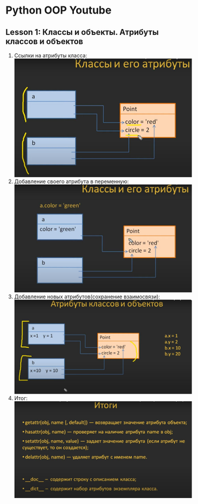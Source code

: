 # Python OOP Youtube
## Lesson 1: Классы и объекты. Атрибуты классов и объектов
1. Ссылки на атрибуты класса:
![Attribute](lesson_1/1.JPG)
2. Добавление своего атрибута в переменную:
![Attribute](lesson_1/2.JPG)
3.  Добавление новых атрибутов(сохранение взаимосвязи):
![Attribute](lesson_1/3.JPG)
4. Итог:
![Attribute](lesson_1/4.JPG)